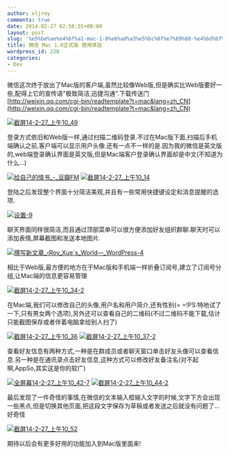 ```yaml
---
author: xljroy
comments: true
date: 2014-02-27 02:56:55+00:00
layout: post
slug: '%e5%be%ae%e4%bf%a1-mac-1-0%e6%ad%a3%e5%bc%8f%e7%89%88-%e4%bd%bf%e7%94%a8%e4%bd%93%e9%aa%8c'
title: 微信 Mac 1.0正式版 使用体验
wordpress_id: 228
categories:
- Dev
---
```


微信这次终于放出了Mac版的客户端,虽然比较像Web版,但是确实比Web版要好一些,配得上它的宣传语"极致简洁,迅捷沟通".下载传送门[http://weixin.qq.com/cgi-bin/readtemplate?t=mac&lang=zh_CN](http://weixin.qq.com/cgi-bin/readtemplate?t=mac&lang=zh_CN)

[![截屏14-2-27_上午10_49](http://royxue.me/wp-content/uploads/2014/02/截屏14-2-27_上午10_49-300x198.png)](http://royxue.me/wp-content/uploads/2014/02/截屏14-2-27_上午10_49.png)

登录方式依旧和Web版一样,通过扫描二维码登录.不过在Mac版下面,扫描后手机端确认之前,客户端可以显示用户头像.还有一点不一样的是.因为我的微信是英文版的,web端登录确认界面是英文版,但是Mac端客户登录确认界面却是中文(不知道为什么...)



[![给自己的情书_-_豆瓣FM](http://royxue.me/wp-content/uploads/2014/02/给自己的情书_-_豆瓣FM-230x300.png)](http://royxue.me/wp-content/uploads/2014/02/给自己的情书_-_豆瓣FM.png) [![截屏14-2-27_上午10_14](http://royxue.me/wp-content/uploads/2014/02/截屏14-2-27_上午10_14-224x300.png)](http://royxue.me/wp-content/uploads/2014/02/截屏14-2-27_上午10_14.png)



登陆之后发现整个界面十分简洁美观,并且有一些常用快捷键设定和消息提醒的选项.

[![设置-9](http://royxue.me/wp-content/uploads/2014/02/设置-9-300x216.png)](http://royxue.me/wp-content/uploads/2014/02/设置-9.png)



聊天界面同样很简洁,而且通过顶部菜单可以很方便添加好友组织群聊.聊天时可以添加表情,屏幕截图和发送本地图片.

[![撰写新文章_‹_Roy_Xue`s_World_—_WordPress-4](http://royxue.me/wp-content/uploads/2014/02/撰写新文章_‹_Roy_Xues_World_—_WordPress-4-277x300.png)](http://royxue.me/wp-content/uploads/2014/02/撰写新文章_‹_Roy_Xues_World_—_WordPress-4.png)



相比于Web版,最方便的地方在于Mac版和手机端一样折叠订阅号,建立了订阅号分组,让Mac端的信息更容易管理

[![截屏14-2-27_上午10_34-2](http://royxue.me/wp-content/uploads/2014/02/截屏14-2-27_上午10_34-2-300x236.png)](http://royxue.me/wp-content/uploads/2014/02/截屏14-2-27_上午10_34-2.png)



在Mac端,我们可以修改自己的头像,用户名和用户简介,还有性别(= =!PS:特地试了一下,只有男女两个选项),另外还可以查看自己的二维码(不过二维码不能下载,估计只能截图保存或者伴着电脑拿给别人扫了)

[![截屏14-2-27_上午10_36](http://royxue.me/wp-content/uploads/2014/02/截屏14-2-27_上午10_36-207x300.png)](http://royxue.me/wp-content/uploads/2014/02/截屏14-2-27_上午10_36.png) [![截屏14-2-27_上午10_37-2](http://royxue.me/wp-content/uploads/2014/02/截屏14-2-27_上午10_37-2-207x300.png)](http://royxue.me/wp-content/uploads/2014/02/截屏14-2-27_上午10_37-2.png)





查看好友信息有两种方式,一种是在群成员或者聊天窗口单击好友头像可以查看信息.另一种是在通讯录点击好友信息,这种方式可以修改好友备注名(对不起啊,AppSo,其实这是你的软广)

[![全屏幕14-2-27_上午10_42-7](http://royxue.me/wp-content/uploads/2014/02/全屏幕14-2-27_上午10_42-7-300x181.png)](http://royxue.me/wp-content/uploads/2014/02/全屏幕14-2-27_上午10_42-7.png) [![截屏14-2-27_上午10_44-2](http://royxue.me/wp-content/uploads/2014/02/截屏14-2-27_上午10_44-2-294x300.png)](http://royxue.me/wp-content/uploads/2014/02/截屏14-2-27_上午10_44-2.png)



最后发现了一件奇怪的事情,在微信的文本输入框输入文字的时候,文字下方会出现一些黑点,但是切换其他页面,把这段文字保存为草稿或者发送之后就没有问题了...好奇怪

[![截屏14-2-27_上午10_52](http://royxue.me/wp-content/uploads/2014/02/截屏14-2-27_上午10_52-300x27.png)](http://royxue.me/wp-content/uploads/2014/02/截屏14-2-27_上午10_52.png)



期待以后会有更多好用的功能加入到Mac版里面来!

